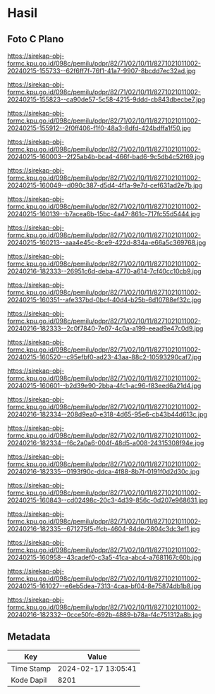 # Hasil

## Foto C Plano

https://sirekap-obj-formc.kpu.go.id/098c/pemilu/pdpr/82/71/02/10/11/8271021011002-20240215-155733--62f6ff7f-76f1-41a7-9907-8bcdd7ec32ad.jpg

https://sirekap-obj-formc.kpu.go.id/098c/pemilu/pdpr/82/71/02/10/11/8271021011002-20240215-155823--ca90de57-5c58-4215-9ddd-cb843dbecbe7.jpg

https://sirekap-obj-formc.kpu.go.id/098c/pemilu/pdpr/82/71/02/10/11/8271021011002-20240215-155912--2f0ff406-f1f0-48a3-8dfd-424bdffa1f50.jpg

https://sirekap-obj-formc.kpu.go.id/098c/pemilu/pdpr/82/71/02/10/11/8271021011002-20240215-160003--2f25ab4b-bca4-466f-bad6-9c5db4c52f69.jpg

https://sirekap-obj-formc.kpu.go.id/098c/pemilu/pdpr/82/71/02/10/11/8271021011002-20240215-160049--d090c387-d5d4-4f1a-9e7d-cef631ad2e7b.jpg

https://sirekap-obj-formc.kpu.go.id/098c/pemilu/pdpr/82/71/02/10/11/8271021011002-20240215-160139--b7acea6b-15bc-4a47-861c-717fc55d5444.jpg

https://sirekap-obj-formc.kpu.go.id/098c/pemilu/pdpr/82/71/02/10/11/8271021011002-20240215-160213--aaa4e45c-8ce9-422d-834a-e66a5c369768.jpg

https://sirekap-obj-formc.kpu.go.id/098c/pemilu/pdpr/82/71/02/10/11/8271021011002-20240216-182333--26951c6d-deba-4770-a614-7cf40cc10cb9.jpg

https://sirekap-obj-formc.kpu.go.id/098c/pemilu/pdpr/82/71/02/10/11/8271021011002-20240215-160351--afe337bd-0bcf-40d4-b25b-6d10788ef32c.jpg

https://sirekap-obj-formc.kpu.go.id/098c/pemilu/pdpr/82/71/02/10/11/8271021011002-20240216-182333--2c0f7840-7e07-4c0a-a199-eead9e47c0d9.jpg

https://sirekap-obj-formc.kpu.go.id/098c/pemilu/pdpr/82/71/02/10/11/8271021011002-20240215-160520--c95efbf0-ad23-43aa-88c2-10593290caf7.jpg

https://sirekap-obj-formc.kpu.go.id/098c/pemilu/pdpr/82/71/02/10/11/8271021011002-20240215-160601--b2d39e90-2bba-4fc1-ac96-f83eed6a21d4.jpg

https://sirekap-obj-formc.kpu.go.id/098c/pemilu/pdpr/82/71/02/10/11/8271021011002-20240216-182334--208d9ea0-e318-4d65-95e6-cb43b44d613c.jpg

https://sirekap-obj-formc.kpu.go.id/098c/pemilu/pdpr/82/71/02/10/11/8271021011002-20240216-182334--f6c2a0a6-004f-48d5-a008-24315308f94e.jpg

https://sirekap-obj-formc.kpu.go.id/098c/pemilu/pdpr/82/71/02/10/11/8271021011002-20240216-182335--0193f90c-ddca-4f88-8b7f-0191f0d2d30c.jpg

https://sirekap-obj-formc.kpu.go.id/098c/pemilu/pdpr/82/71/02/10/11/8271021011002-20240215-160843--cd02498c-20c3-4d39-856c-0d207e968631.jpg

https://sirekap-obj-formc.kpu.go.id/098c/pemilu/pdpr/82/71/02/10/11/8271021011002-20240216-182335--671275f5-ffcb-4604-84de-2804c3dc3ef1.jpg

https://sirekap-obj-formc.kpu.go.id/098c/pemilu/pdpr/82/71/02/10/11/8271021011002-20240215-160958--43cadef0-c3a5-41ca-abc4-a7681167c60b.jpg

https://sirekap-obj-formc.kpu.go.id/098c/pemilu/pdpr/82/71/02/10/11/8271021011002-20240215-161027--e6eb5dea-7313-4caa-bf04-8e75874db1b8.jpg

https://sirekap-obj-formc.kpu.go.id/098c/pemilu/pdpr/82/71/02/10/11/8271021011002-20240216-182332--0cce50fc-692b-4889-b78a-f4c751312a8b.jpg


## Metadata

| Key        | Value               |
| ---------- | ------------------- |
| Time Stamp | 2024-02-17 13:05:41 |
| Kode Dapil | 8201                |



